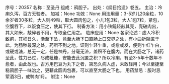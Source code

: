 序号：20357
名称：至圣丹
组成：鸦胆子。
出处：《纲目拾遗》卷五。
主治：冷痢久泻，百方无验者。
加减：None
功效：None
用法用量：3-5岁儿20余粒，10余岁者30多粒，大人则49粒，取大圆肉包之，小儿1包3粒，大人1包7粒，紧包，空腹吞下，以饭食压之，使其下行。
制备方法：用小铁鎚轻敲其壳，壳破肉出，其大如米，敲碎者不用，专取全仁用之。
临床应用：None
各家论述：虚人冷积致痢，其积日久，渐至下坠，竟至大肠下口直肠上口交界之处，有小曲折隐匿于此，为肠秽最深之处，药所不到之地。证则乍轻乍重，或愈或发，便则乍红乍白，或硬或溏，总无一定，任是神丹，分毫无济，盖积不在腹内，而在大肠之下，诸药至此，性力已过，尽成粃糠，安能去此沉匿之积？所以冷痢，有至3-5年十数年不愈者，由此故也。古方用巴豆为丸下之者，第恐久病人虚，未敢轻用；今以至捷至稳鸦胆子一味治之，更藉此圆肉包裹，可以直至大肠之下也。
用药禁忌：服时忌荤酒3日，戒鸭肉1月。
附注：None
